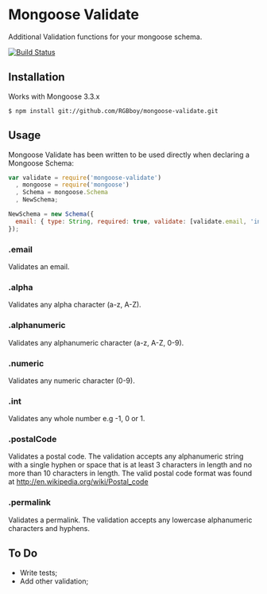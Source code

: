# Mongoose Validate

  Additional Validation functions for your mongoose schema.

  [![Build Status](https://secure.travis-ci.org/RGBboy/mongoose-validate.png)](http://travis-ci.org/RGBboy/mongoose-validate)

## Installation

  Works with Mongoose 3.3.x

    $ npm install git://github.com/RGBboy/mongoose-validate.git

## Usage

Mongoose Validate has been written to be used directly when declaring a Mongoose Schema:

``` javascript
var validate = require('mongoose-validate')
  , mongoose = require('mongoose')
  , Schema = mongoose.Schema
  , NewSchema;

NewSchema = new Schema({
  email: { type: String, required: true, validate: [validate.email, 'invalid email address'] }
});

```

### .email

Validates an email.

### .alpha

Validates any alpha character (a-z, A-Z).

### .alphanumeric

Validates any alphanumeric character (a-z, A-Z, 0-9).

### .numeric

Validates any numeric character (0-9).

### .int

Validates any whole number e.g -1, 0 or 1.

### .postalCode

Validates a postal code. The validation accepts any alphanumeric string with a single hyphen
or space that is at least 3 characters in length and no more than 10 characters in length.
The valid postal code format was found at http://en.wikipedia.org/wiki/Postal_code

### .permalink

Validates a permalink. The validation accepts any lowercase alphanumeric characters and hyphens.

## To Do

  * Write tests;
  * Add other validation;
